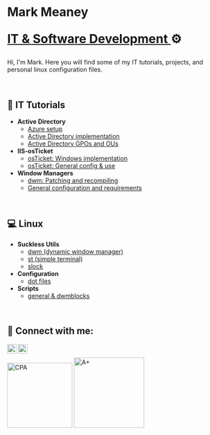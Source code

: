 <h1>Mark Meaney <p><a href="https://profile.coursecareers.com/it/mark.meaney"> IT & Software Development </a>⚙️</h1>
<p>Hi, I'm Mark. Here you will find some of my IT tutorials, projects, and personal linux configuration files.</p>
<p> &emsp; </p>


<h2>📖 IT Tutorials</h2>

- <b>Active Directory</b>
  - [Azure setup](https://github.com/saus23/AD-Lab/tree/main)
  - [Active Directory implementation](https://github.com/saus23/AD-Lab/blob/main/implementation/)
  - [Active Directory GPOs and OUs](https://github.com/saus23/AD-Lab/blob/main/GPO/)
- <b>IIS-osTicket</b>
  - [osTicket: Windows implementation](https://github.com/saus23/osTicket/tree/main)
  - [osTicket: General config & use](https://github.com/saus23/osTicket/tree/main/config)
- <b>Window Managers</b>
  - [dwm: Patching and recompiling](https://github.com/saus23/dwm/tree/main/tutorial)
  - [General configuration and requirements](https://github.com/saus23/dwm/tree/main/tutorial/usage-and-requirements)

<p> &emsp; </p>

 
<h2>💻 Linux</h2>

- <b>Suckless Utils</b>
  - [dwm (dynamic window manager)](https://github.com/saus23/dwm)
  - [st (simple terminal)](https://github.com/saus23/st)
  - [slock](https://github.com/saus23/slock)
- <b>Configuration</b>
  - [dot files](https://github.com/saus23/dots)
- <b>Scripts</b>
  - [general & dwmblocks](https://github.com/saus23/scripts)

<p> &emsp; </p>


<h2>📠 Connect with me:</h2>


[<img align="left" alt="Mark | LinkedIn" width="22px" src="https://cdn.jsdelivr.net/npm/simple-icons@v3/icons/linkedin.svg" />][linkedin]
[<img align="left" alt="Mark | YouTube" width="22px" src="https://cdn.jsdelivr.net/npm/simple-icons@v3/icons/youtube.svg" />][youtube]


[linkedin]: https://www.linkedin.com/in/mark-meaney-176280354/
[youtube]: https://www.youtube.com/@yungmang
<p> &emsp; </p>

[<img src="https://images.credly.com/images/01cbdda3-ce36-439a-867d-310b13f99bc7/image.png" alt="CPA" width="150"/>](https://verify.openedg.org/?id=AA9J.rGRN.LGBN)
[<img src="https://i.imgur.com/oDp3Ua7.png" alt="A+" width="162"/>](https://www.credly.com/badges/8f24bdc8-bdb2-4f4a-aab7-8d2c3bd3bc46/public_url)
